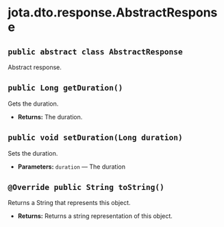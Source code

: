 # jota.dto.response.AbstractResponse

## `public abstract class AbstractResponse`

Abstract response.

## `public Long getDuration()`

Gets the duration.

 * **Returns:** The duration.

## `public void setDuration(Long duration)`

Sets the duration.

 * **Parameters:** `duration` — The duration

## `@Override public String toString()`

Returns a String that represents this object.

 * **Returns:** Returns a string representation of this object.
